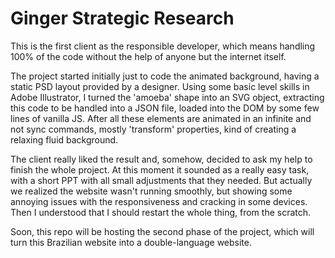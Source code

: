 # Ginger Strategic Research

This is the first client as the responsible developer, which means handling 100% of the code without the help of anyone but the internet itself.

The project started initially just to code the animated background, having a static PSD layout provided by a designer. Using some basic level skills in Adobe Illustrator, I turned the 'amoeba' shape into an SVG object, extracting this code to be handled into a JSON file, loaded into the DOM by some few lines of vanilla JS. After all these elements are animated in an infinite and not sync commands, mostly 'transform' properties, kind of creating a relaxing fluid background.

The client really liked the result and, somehow, decided to ask my help to finish the whole project. At this moment it sounded as a really easy task, with a short PPT with all small adjustments that they needed. But actually we realized the website wasn't running smoothly, but showing some annoying issues with the responsiveness and cracking in some devices. Then I understood that I should restart the whole thing, from the scratch.

Soon, this repo will be hosting the second phase of the project, which will turn this Brazilian website into a double-language website.
